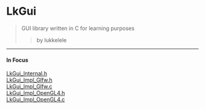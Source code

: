 # LkGui
> GUI library written in C for learning purposes
>> by lukkelele
---


#### In Focus
[LkGui_Internal.h](LkGui/src/LkGui/LkGui_Internal.h)<br>
[LkGui_Impl_Glfw.h](LkGui/src/LkGui/Backends/LkGui_Impl_Glfw.h)<br>
[LkGui_Impl_Glfw.c](LkGui/src/LkGui/Backends/LkGui_Impl_Glfw.c)<br>
[LkGui_Impl_OpenGL4.h](LkGui/src/LkGui/Backends/LkGui_Impl_OpenGL4.h)<br>
[LkGui_Impl_OpenGL4.c](LkGui/src/LkGui/Backends/LkGui_Impl_OpenGL4.c)<br>
